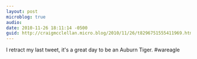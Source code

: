 ```yaml
---
layout: post
microblog: true
audio: 
date: 2010-11-26 18:11:14 -0500
guid: http://craigmcclellan.micro.blog/2010/11/26/t8296751555411969.html
---
```

I retract my last tweet, it's a great day to be an Auburn Tiger. #wareagle
